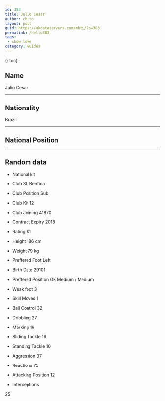 ```yaml
---
id: 383
title: Julio Cesar
author: chito
layout: post
guid: https://ukdataservers.com/mbti/?p=383
permalink: /hello383
tags:
 - show love
category: Guides
---
```



{: toc}

## Name  
Julio Cesar 

* * *

## Nationality  
Brazil 

* * *

## National Position 

* * *

## Random data 

  * National kit 
  * Club 
SL Benfica 

  * Club Position 
Sub 

  * Club Kit 
12 

  * Club Joining 
41870 

  * Contract Expiry 
2018 

  * Rating 
81 

  * Height 
186 cm 

  * Weight 
79 kg 

  * Preffered Foot 
Left 

  * Birth Date 
29101 

  * Preffered Position 
GK Medium / Medium 

  * Weak foot 
3 

  * Skill Moves 
1 

  * Ball Control 
32 

  * Dribbling 
27 

  * Marking 
19 

  * Sliding Tackle 
16 

  * Standing Tackle 
10 

  * Aggression 
37 

  * Reactions 
75 

  * Attacking Position 
12 

  * Interceptions 

25